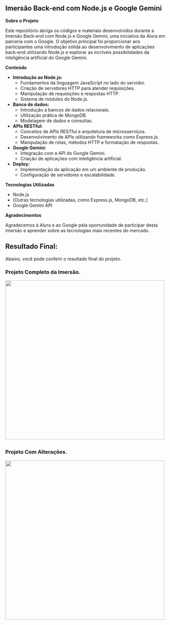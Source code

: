 ## Imersão Back-end com Node.js e Google Gemini

**Sobre o Projeto**

Este repositório abriga os códigos e materiais desenvolvidos durante a Imersão Back-end com Node.js e Google Gemini, uma iniciativa da Alura em parceria com o Google. O objetivo principal foi proporcionar aos participantes uma introdução sólida ao desenvolvimento de aplicações back-end utilizando Node.js e explorar as incríveis possibilidades da inteligência artificial do Google Gemini.

**Conteúdo**

* **Introdução ao Node.js:**
    * Fundamentos da linguagem JavaScript no lado do servidor.
    * Criação de servidores HTTP para atender requisições.
    * Manipulação de requisições e respostas HTTP.
    * Sistema de módulos do Node.js.
* **Banco de dados:**
    * Introdução a bancos de dados relacionais.
    * Utilização prática de MongoDB.
    * Modelagem de dados e consultas.
* **APIs RESTful:**
    * Conceitos de APIs RESTful e arquitetura de microsserviços.
    * Desenvolvimento de APIs utilizando frameworks como Express.js.
    * Manipulação de rotas, métodos HTTP e formatação de respostas.
* **Google Gemini:**
    * Integração com a API do Google Gemini.
    * Criação de aplicações com inteligência artificial.
* **Deploy:**
    * Implementação da aplicação em um ambiente de produção.
    * Configuração de servidores e escalabilidade.

**Tecnologias Utilizadas**

* Node.js
* [Outras tecnologias utilizadas, como Express.js, MongoDB, etc.]
* Google Gemini API

**Agradecimentos**

Agradecemos à Alura e ao Google pela oportunidade de participar desta imersão e aprender sobre as tecnologias mais recentes do mercado.

## Resultado Final:

Abaixo, você pode conferir o resultado final do projeto.

###

### Projeto Completo da Imersão.



<img src="https://github.com/user-attachments/assets/f47a5536-e054-4371-bd1c-b6fd52e5f716" min-width="500px" max-width="500px" width="500px"  alt="">

##

### Projeto Com Alterações.



<img src="https://github.com/user-attachments/assets/f6012c93-f3c2-4e6a-972d-67d9100add1d" min-width="500px" max-width="500px" width="500px"  alt="">

